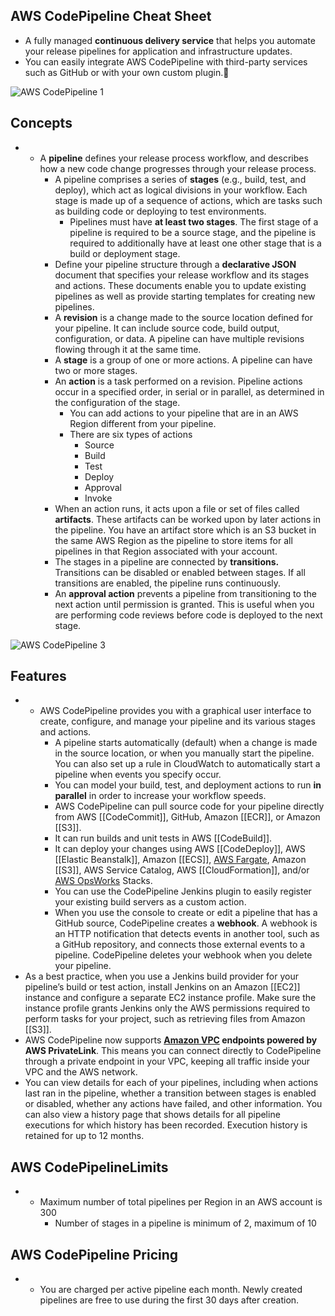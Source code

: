 ## AWS CodePipeline Cheat Sheet
- A fully managed **continuous delivery service** that helps you automate your release pipelines for application and infrastructure updates.
- You can easily integrate AWS CodePipeline with third-party services such as GitHub or with your own custom plugin.

![AWS CodePipeline 1](https://td-mainsite-cdn.tutorialsdojo.com/wp-content/uploads/2019/05/AWS-CodePipeline-1.jpg)

## **Concepts**

- - A **pipeline** defines your release process workflow, and describes how a new code change progresses through your release process.
    - A pipeline comprises a series of **stages** (e.g., build, test, and deploy), which act as logical divisions in your workflow. Each stage is made up of a sequence of actions, which are tasks such as building code or deploying to test environments.
        - Pipelines must have **at least two stages**. The first stage of a pipeline is required to be a source stage, and the pipeline is required to additionally have at least one other stage that is a build or deployment stage.
    - Define your pipeline structure through a **declarative JSON** document that specifies your release workflow and its stages and actions. These documents enable you to update existing pipelines as well as provide starting templates for creating new pipelines.
    - A **revision** is a change made to the source location defined for your pipeline. It can include source code, build output, configuration, or data. A pipeline can have multiple revisions flowing through it at the same time.
    - A **stage** is a group of one or more actions. A pipeline can have two or more stages.
    - An **action** is a task performed on a revision. Pipeline actions occur in a specified order, in serial or in parallel, as determined in the configuration of the stage.
        - You can add actions to your pipeline that are in an AWS Region different from your pipeline.
        - There are six types of actions
            - Source
            - Build
            - Test
            - Deploy
            - Approval
            - Invoke
    - When an action runs, it acts upon a file or set of files called **artifacts**. These artifacts can be worked upon by later actions in the pipeline. You have an artifact store which is an S3 bucket in the same AWS Region as the pipeline to store items for all pipelines in that Region associated with your account.
    - The stages in a pipeline are connected by **transitions.** Transitions can be disabled or enabled between stages. If all transitions are enabled, the pipeline runs continuously.
    - An **approval action** prevents a pipeline from transitioning to the next action until permission is granted. This is useful when you are performing code reviews before code is deployed to the next stage.

![AWS CodePipeline 3](https://td-mainsite-cdn.tutorialsdojo.com/wp-content/uploads/2019/05/AWS-CodePipeline-3.jpg)

## **Features**

- - AWS CodePipeline provides you with a graphical user interface to create, configure, and manage your pipeline and its various stages and actions.
    - A pipeline starts automatically (default) when a change is made in the source location, or when you manually start the pipeline. You can also set up a rule in CloudWatch to automatically start a pipeline when events you specify occur.
    - You can model your build, test, and deployment actions to run **in parallel** in order to increase your workflow speeds.
    - AWS CodePipeline can pull source code for your pipeline directly from AWS [[CodeCommit]], GitHub, Amazon [[ECR]], or Amazon [[S3]].
    - It can run builds and unit tests in AWS [[CodeBuild]].
    - It can deploy your changes using AWS [[CodeDeploy]], AWS [[Elastic Beanstalk]], Amazon [[ECS]], [AWS Fargate](https://tutorialsdojo.com/aws-fargate/), Amazon [[S3]], AWS Service Catalog, AWS [[CloudFormation]], and/or [AWS OpsWorks](https://tutorialsdojo.com/aws-opsworks/) Stacks.
    - You can use the CodePipeline Jenkins plugin to easily register your existing build servers as a custom action.
    - When you use the console to create or edit a pipeline that has a GitHub source, CodePipeline creates a **webhook**. A webhook is an HTTP notification that detects events in another tool, such as a GitHub repository, and connects those external events to a pipeline. CodePipeline deletes your webhook when you delete your pipeline.
- As a best practice, when you use a Jenkins build provider for your pipeline’s build or test action, install Jenkins on an Amazon [[EC2]] instance and configure a separate EC2 instance profile. Make sure the instance profile grants Jenkins only the AWS permissions required to perform tasks for your project, such as retrieving files from Amazon [[S3]].
- AWS CodePipeline now supports **[Amazon VPC](https://tutorialsdojo.com/amazon-vpc/) endpoints powered by AWS PrivateLink**. This means you can connect directly to CodePipeline through a private endpoint in your VPC, keeping all traffic inside your VPC and the AWS network.
- You can view details for each of your pipelines, including when actions last ran in the pipeline, whether a transition between stages is enabled or disabled, whether any actions have failed, and other information. You can also view a history page that shows details for all pipeline executions for which history has been recorded. Execution history is retained for up to 12 months.

## **AWS CodePipelineLimits**

- - Maximum number of total pipelines per Region in an AWS account is 300
    - Number of stages in a pipeline is minimum of 2, maximum of 10

## **AWS CodePipeline** **Pricing**

- - You are charged per active pipeline each month. Newly created pipelines are free to use during the first 30 days after creation.